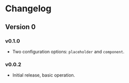 # Changelog

## Version 0

### v0.1.0

- Two configuration options: `placeholder` and `component`.

### v0.0.2

- Initial release, basic operation.

